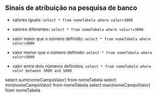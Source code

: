## Sinais de atribuição na pesquisa de banco

- valores iguais:
`select * from nomeTabela where valor=3000`

- valores diferentes:
`select * from nomeTabela where valor!=3000`

- valor maior que o número definido:
`select * from nomeTabela where valor>3000`

- valor menor que o número definido:
`select * from nomeTabela where valor<3000`

- valor entre dois números definidos:
`select * from nomeTabela where valor between 3000 and 5000`

select sum(nomeCampoValor) from nomeTabela
select min(nomeCampoValor) from nomeTabela
select max(nomeCampoValor) from nomeTabela
